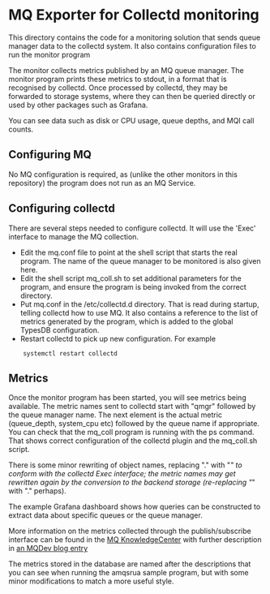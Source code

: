 # MQ Exporter for Collectd monitoring

This directory contains the code for a monitoring solution
that sends queue manager data to the collectd system.
It also contains configuration files to run the monitor program

The monitor collects metrics published by an MQ queue manager.
The monitor program prints
these metrics to stdout, in a format that is recognised by
collectd. Once processed by collectd, they may be forwarded to
storage systems, where
they can then be queried directly or used by other packages
such as Grafana.

You can see data such as disk or CPU usage, queue depths, and MQI call
counts.

## Configuring MQ

No MQ configuration is required, as (unlike the other monitors in this
repository) the program does not run as an MQ Service.

## Configuring collectd
There are several steps needed to configure collectd. It will use the
'Exec' interface to manage the MQ collection.
* Edit the mq.conf file to point at the shell script that starts the real
program. The name of the queue manager to be monitored is also given here.
* Edit the shell script mq_coll.sh to set additional parameters for the
program, and ensure the program is being invoked from the correct directory.
* Put mq.conf in the /etc/collectd.d directory. That is read during
startup, telling collectd how to use MQ. It also contains a reference
to the list of metrics generated by the program, which is added to the
global TypesDB configuration.
* Restart collectd to pick up new configuration. For example

```
    systemctl restart collectd
```

## Metrics
Once the monitor program has been started,
you will see metrics being available. The metric names sent to collectd
start with "qmgr" followed by the queue manager name. The next element
is the actual metric (queue_depth, system_cpu etc) followed by the
queue name if appropriate. You can check that the mq_coll program is running
with the ps command. That shows correct configuration of the collectd plugin
and the mq_coll.sh script.

There is some minor rewriting of object names, replacing "." with "_" to
conform with the collectd Exec interface; the metric names may get rewritten
again by the conversion to the backend storage (re-replacing "_" with "."
perhaps).

The example Grafana dashboard shows how queries can be constructed to extract data
about specific queues or the queue manager.

More information on the metrics collected through the publish/subscribe
interface can be found in the [MQ KnowledgeCenter](https://www.ibm.com/support/knowledgecenter/SSFKSJ_latest/com.ibm.mq.mon.doc/mo00013_.htm)
with further description in [an MQDev blog entry](https://www.ibm.com/developerworks/community/blogs/messaging/entry/Statistics_published_to_the_system_topic_in_MQ_v9?lang=en)

The metrics stored in the database are named after the
descriptions that you can see when running the amqsrua sample program, but with some
minor modifications to match a more useful style.
